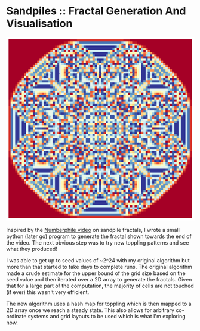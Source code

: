 Sandpiles :: Fractal Generation And Visualisation
=================================================

![Sandpile](index.png)

Inspired by the [Numberphile video](https://www.youtube.com/watch?v=1MtEUErz7Gg)
on sandpile fractals, I wrote a small python (later go) program to generate the
fractal shown towards the end of the video. The next obvious step was to try new
toppling patterns and see what they produced!

I was able to get up to seed values of ~2^24 with my original algorithm but more
than that started to take days to complete runs. The original algorithm made a
crude estimate for the upper bound of the grid size based on the seed value and
then iterated over a 2D array to generate the fractals. Given that for a large
part of the computation, the majority of cells are not touched (if ever) this
wasn't very efficient.

The new algorithm uses a hash map for toppling which is then mapped to a 2D
array once we reach a steady state. This also allows for arbitrary co-ordinate
systems and grid layouts to be used which is what I'm exploring now.
